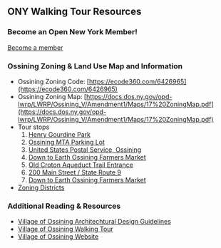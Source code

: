 ## ONY Walking Tour Resources

### Become an Open New York Member!
[Become a member](https://www.opennewyork.city/become-a-member/)

### Ossining Zoning & Land Use Map and Information
 * Ossining Zoning Code: [https://ecode360.com/6426965](https://ecode360.com/6426965) 
 * Ossining Zoning Map: [https://docs.dos.ny.gov/opd-lwrp/LWRP/Ossining_V/Amendment1/Maps/17%20ZoningMap.pdf](https://docs.dos.ny.gov/opd-lwrp/LWRP/Ossining_V/Amendment1/Maps/17%20ZoningMap.pdf)
 * Tour stops
   1. [Henry Gourdine Park](https://www.inossining.com/parks/henry-gourdine-park/)
   2. [Ossining MTA Parking Lot](https://www.villageofossining.org/parking-transportation/pages/commuter-train-station-parking)
   3. [United States Postal Service, Ossining](https://goo.gl/maps/myAbs1eccS5LMifWA)
   4. [Down to Earth Ossining Farmers Market](https://westchester.kidsoutandabout.com/content/down-earth-ossining-farmers-market)
   5. [Old Croton Aqueduct Trail Entrance](https://www.google.com/maps/place/41%C2%B009'40.8%22N+73%C2%B051'45.0%22W/@41.161335,-73.8630375,19z/data=!3m1!4b1!4m4!3m3!8m2!3d41.161334!4d-73.862489)
   6. [200 Main Street / State Route 9](https://riverjournalonline.com/business/ossining-tries-again-to-find-new-owner-for-vacant-main-st-landmark/31613/)
   7. [Down to Earth Ossining Farmers Market](https://westchester.kidsoutandabout.com/content/down-earth-ossining-farmers-market)
 * [Zoning Districts](https://ecode360.com/6427116)

### Additional Reading & Resources 
 * [Village of Ossining Architechtural Design Guidelines](https://www.wmpf.org/wp-content/uploads/2012/01/Village-of-Ossining-Architectural-Guidelines-2010.pdf)
 * [Village of Ossining Walking Tour](https://www.villageofossining.org/sites/g/files/vyhlif4821/f/pages/voo_downtown_walking_tour_12.11.2017.pdf)
 * [Village of Ossining Website](https://www.villageofossining.org/)
